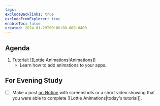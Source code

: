 ```yaml
---
tags:
excludeBacklinks: true
excludeFromExplorer: true
enableToc: false
created: 2024-01-29T00:00:00.000-0400
---
```


## Agenda

1. Tutorial: [[Lottie Animations|Animations]]
	- Learn how to add animations to your apps.

## For Evening Study
- [ ] Make a post [on Notion](https://notion.so) with screenshots or a short video showing that you were able to complete [[Lottie Animations|today's tutorial]].